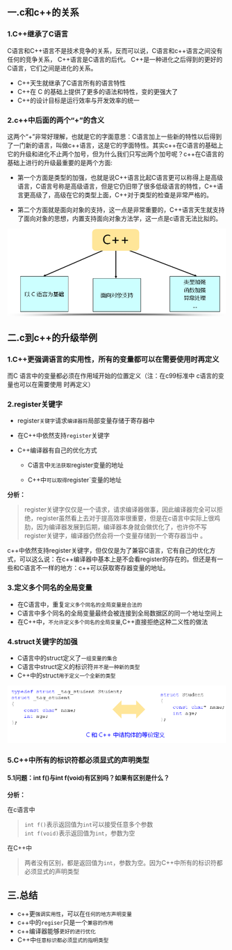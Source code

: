 ## 一.c和c++的关系

### 1.C++继承了C语言

C语言和C++语言不是技术竞争的关系，反而可以说，C语言和c++语言之间没有任何的竞争关系， C++语言是C语言的后代。 C++是一种进化之后得到的更好的C语言，它们之间是进化的关系。

- C++天生就继承了C语言所有的语言特性
- C++在 C 的基础上提供了更多的语法和特性，变的更强大了
- C++的设计目标是运行效率与开发效率的统一

### 2.c++中后面的两个“+”的含义 

这两个“+”非常好理解，也就是它的字面意思：C语言加上一些新的特性以后得到了一门新的语言，叫做c++语言，这是它的字面特性。其实c++在C语言的基础上它的升级和进化不止两个加号，但为什么我们只写出两个加号呢？c++在C语言的基础上进行的升级最重要的是两个方面:

- 第一个方面是类型的加强，也就是说C++语言比起C语言更可以称得上是高级语言，C语言号称是高级语言，但是它仍旧带了很多低级语言的特性，C++语言更高级了，高级在它的类型上面，C++对于类型的检查是非常严格的。

- 第二个方面就是面向对象的支持，这一点是非常重要的，C++语言天生就支持了面向对象的思想，内置支持面向对象方法学，这一点是c语言无法比拟的。

![img](./pic/slide2.png)

## 二.c到c++的升级举例

### 1.C++更强调语言的实用性，所有的变量都可以在需要使用时再定义

而C 语言中的变量都必须在作用域开始的位置定义（注：在c99标准中 c语言的变量也可以在需要使用 时再定义）

### 2.register关键字

- register`关键字`请求`编译器将`局部变量存储于寄存器中

- 在C++中依然支持`register`关键字

- C++编译器有自己的优化方式
    - C语言中`无法获取`register变量的地址

    - C++中`可以取得`register`变量的地址

**分析：**

>register关键字仅仅是一个请求，请求编译器做事，因此编译器完全可以拒绝，register虽然看上去对于提高效率很重要，但是在c语言中实际上很鸡肋，因为编译器发展到后期，编译器本身就会做优化了，也许你不写register关键字，编译器仍然会将一个变量存储到一个寄存器当中 。
>  
c++中依然支持register关键字，但仅仅是为了兼容C语言，它有自己的优化方式，可以这么说：在c++编译器中基本上是不会看register的存在的。但还是有一些和C语言不一样的地方：c++可以获取寄存器变量的地址。  

### 3.定义多个同名的全局变量

- 在C语言中，重复`定义多个同名的全局变量是合法的`
- C语言中多个同名的全局变量最终会被连接到全局数据区的同一个地址空间上
- 在C++中，`不允许定义多个同名的全局变量`,C++直接拒绝这种二义性的做法

### 4.struct关键字的加强

- C语言中的struct定义了`一组变量的集合`
- C语言中struct定义的标识符`并不是一种新的类型`
- C++中的struct`用于定义一个全新的类型`

![img](./pic/slide8.png)

### 5.C++中所有的标识符都必须显式的声明类型

#### 5.1问题：int f()与int f(void)有区别吗？如果有区别是什么？

**分析：**

在c语言中

> `int f()`表示返回值为`int`可以接受任意多个参数  
> `int f(void)`表示返回值为`int`，参数为空  

在C++中
>两者没有区别，都是返回值为`int`，参数为空。因为C++中所有的标识符都必须显式的声明类型

## 三.总结

- c++更`强调实用性`，可以在`任何的地方声明变量`
- c++中的`regiser`只是一个`兼容的作用`
- c++编译器能够`更好的进行优化`
- C++中`任意标识都必须显式的指明类型`
